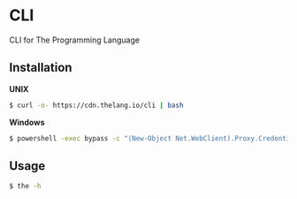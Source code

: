 # CLI
CLI for The Programming Language

## Installation
**UNIX**
```sh
$ curl -o- https://cdn.thelang.io/cli | bash
```

**Windows**
```sh
$ powershell -exec bypass -c "(New-Object Net.WebClient).Proxy.Credentials=[Net.CredentialCache]::DefaultNetworkCredentials;iwr('https://cdn.thelang.io/cli-win')|iex"
```

## Usage
```sh
$ the -h
```
